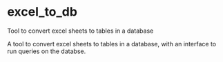 # excel_to_db
Tool to convert excel sheets to tables in a database

A tool to convert excel sheets to tables in a database, with an interface to run queries on the databse.
